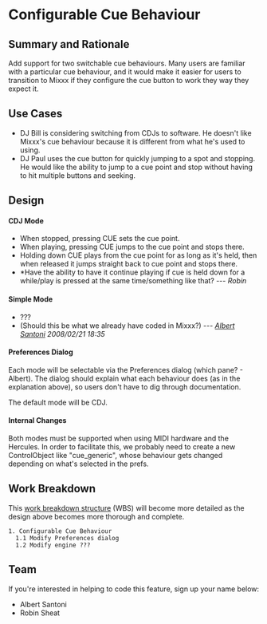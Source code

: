 # Configurable Cue Behaviour

## Summary and Rationale

Add support for two switchable cue behaviours. Many users are familiar
with a particular cue behaviour, and it would make it easier for users
to transition to Mixxx if they configure the cue button to work they way
they expect it.

## Use Cases

  - DJ Bill is considering switching from CDJs to software. He doesn't
    like Mixxx's cue behaviour because it is different from what he's
    used to using.
  - DJ Paul uses the cue button for quickly jumping to a spot and
    stopping. He would like the ability to jump to a cue point and stop
    without having to hit multiple buttons and seeking.

## Design

#### CDJ Mode

  - When stopped, pressing CUE sets the cue point.
  - When playing, pressing CUE jumps to the cue point and stops there.
  - Holding down CUE plays from the cue point for as long as it's held,
    then when released it jumps straight back to cue point and stops
    there.
  - \*Have the ability to have it continue playing if cue is held down
    for a while/play is pressed at the same time/something like that?
    --- *Robin*

#### Simple Mode

  - ???
  - (Should this be what we already have coded in Mixxx?) --- *[Albert
    Santoni](albert@santoni.ca) 2008/02/21 18:35*

#### Preferences Dialog

Each mode will be selectable via the Preferences dialog (which pane? -
Albert). The dialog should explain what each behaviour does (as in the
explanation above), so users don't have to dig through documentation.

The default mode will be CDJ.

#### Internal Changes

Both modes must be supported when using MIDI hardware and the Hercules.
In order to facilitate this, we probably need to create a new
ControlObject like "cue\_generic", whose behaviour gets changed
depending on what's selected in the prefs.

## Work Breakdown

This [work breakdown
structure](http://en.wikipedia.org/wiki/Work_breakdown_structure) (WBS)
will become more detailed as the design above becomes more thorough and
complete.

    1. Configurable Cue Behaviour
      1.1 Modify Preferences dialog
      1.2 Modify engine ???

## Team

If you're interested in helping to code this feature, sign up your name
below:

  - Albert Santoni
  - Robin Sheat
